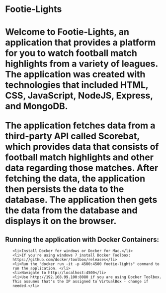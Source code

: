 <h1> Footie-Lights <h1>
<p> Welcome to Footie-Lights, an application that provides a platform for you to watch football match highlights from a variety of leagues.
The application was created with technologies that included HTML, CSS, JavaScript, NodeJS, Express, and MongoDB.</p>
<p> The application fetches data from a third-party API called Scorebat, which provides data that consists of football match highlights and other data regarding those matches.
After fetching the data, the application then persists the data to the database. The application then gets the data from the database and displays it
on the browser. </p>

<h2>Running the application with Docker Containers: </h2>

<ol>

	<li>Install Docker for windows or Docker for Mac.</li>
	<li>If you're using windows 7 install Docker Toolbox: https://github.com/docker/toolbox/releases</li>
	<li>Run the "docker run -it -p 4500:4500 footie-lights" command to run the application. </li>
	<li>Navigate to http://localhost:4500</li>
	<li>Use http://192.168.99.100:8080 if you are using Docker Toolbox. This assumes that's the IP assigned to VirtualBox - change if needed.</li>

</ol>

